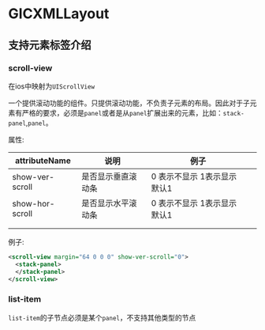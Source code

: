 # GICXMLLayout

## 支持元素标签介绍

### scroll-view 

在ios中映射为`UIScrollView`

一个提供滚动功能的组件。只提供滚动功能，不负责子元素的布局。因此对于子元素有严格的要求，必须是`panel`或者是从`panel`扩展出来的元素，比如：`stack-panel`,`panel`。

属性:

| attributeName   | 说明        | 例子                  |      |
| --------------- | --------- | ------------------- | ---- |
| show-ver-scroll | 是否显示垂直滚动条 | 0 表示不显示 1表示显示   默认1 |      |
| show-hor-scroll | 是否显示水平滚动条 | 0 表示不显示 1表示显示   默认1 |      |
|                 |           |                     |      |
|                 |           |                     |      |

例子:
```xml
<scroll-view margin="64 0 0 0" show-ver-scroll="0">
  <stack-panel>
  </stack-panel>
</scroll-view>
```





### list-item

`list-item`的子节点必须是某个`panel`，不支持其他类型的节点